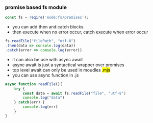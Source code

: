 ### promise based fs module
```js
const fs = reqire('node:fs/promises');
```
- you can add then and catch blocks
- then execute when no error occur, catch execute when error occur
```js
fs.readFile("filePath", "utf-8")
.then(data => console.log(data))
.catch(error => console.log(error))
```
- it can also be use with async await
- async await is just a syntactical wrapper over promises
- top level await can only be used in moudles <mark>.mjs</mark>
- you can use async function in .js
```js
async function readFile(){
    try {
        const data = await fs.readFile("file", "utf-8")
        console.log("data")
    } catch(err) {
        console.log(err)
    }
}
```